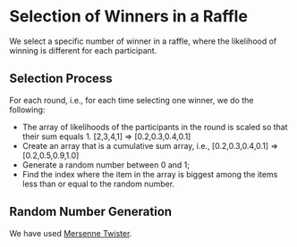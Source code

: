 # Selection of Winners in a Raffle
We select a specific number of winner in a raffle, where the likelihood of winning is different for each participant.

## Selection Process
For each round, i.e., for each time selecting one winner, we do the following:
- The array of likelihoods of the participants in the round is scaled so that their sum equals 1. [2,3,4,1] => [0.2,0.3,0.4,0.1]
- Create an array that is a cumulative sum array, i.e., [0.2,0.3,0.4,0.1] => [0.2,0.5,0.9,1.0]
- Generate a random number between 0 and 1;
- Find the index where the item in the array is biggest among the items less than or equal to the random number.

## Random Number Generation
We have used [Mersenne Twister](https://en.wikipedia.org/wiki/Mersenne_Twister).

